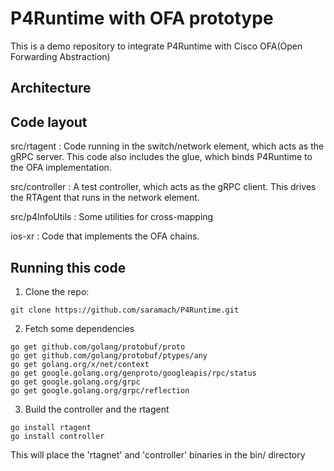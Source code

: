 # P4Runtime with OFA prototype

This is a demo repository to integrate P4Runtime with Cisco OFA(Open Forwarding Abstraction)
## Architecture
## Code layout
src/rtagent      : Code running in the switch/network element, which acts as the gRPC server. This code also includes the glue, which                        binds P4Runtime to the OFA implementation.

src/controller   : A test controller, which acts as the gRPC client. This drives the RTAgent that runs in the network element.

src/p4InfoUtils  : Some utilities for cross-mapping

ios-xr           : Code that implements the OFA chains.

## Running this code
1. Clone the repo:
```
git clone https://github.com/saramach/P4Runtime.git
```
2. Fetch some dependencies
```
go get github.com/golang/protobuf/proto
go get github.com/golang/protobuf/ptypes/any
go get golang.org/x/net/context
go get google.golang.org/genproto/googleapis/rpc/status
go get google.golang.org/grpc
go get google.golang.org/grpc/reflection
```
3. Build the controller and the rtagent
```
go install rtagent
go install controller
```
This will place the 'rtagnet' and 'controller' binaries in the bin/ directory
